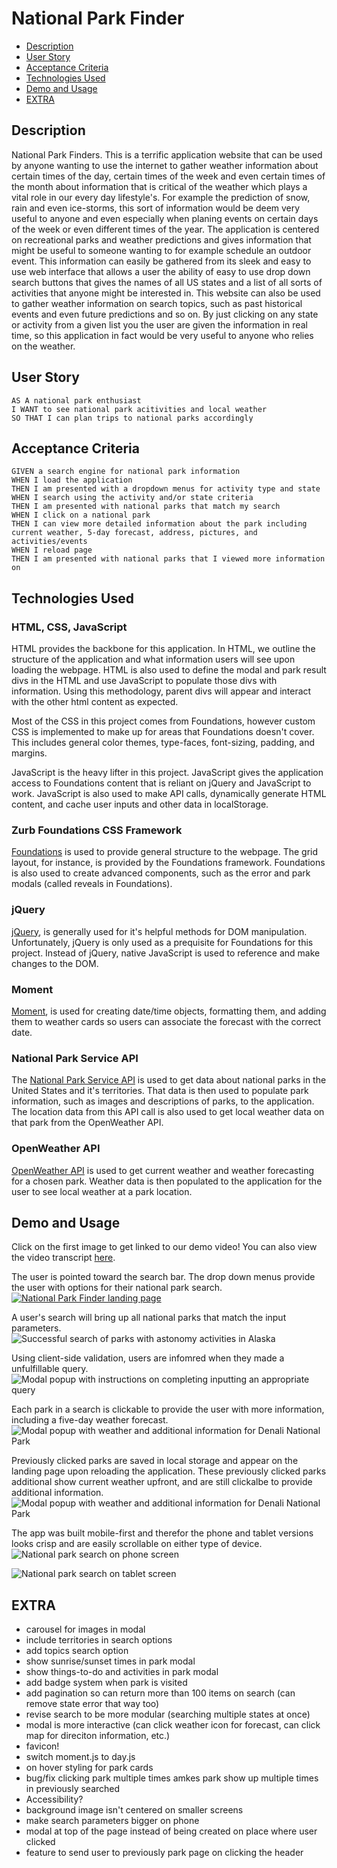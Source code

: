 # National Park Finder <!-- omit in toc -->
- [Description](#description)
- [User Story](#user-story)
- [Acceptance Criteria](#acceptance-criteria)
- [Technologies Used](#technologies-used)
- [Demo and Usage](#demo-and-usage)
- [EXTRA](#extra)

## Description
National Park Finders.
This is a terrific application website that can be used by anyone wanting to use the internet to gather weather information about certain times of the day, certain times of the week and even certain times of the month about information that is critical of the weather which plays a vital role in our every day lifestyle's. For example the prediction of snow, rain and even ice-storms, this sort of information would be deem very useful to anyone and even especially when planing events on certain days of the week or even different times of the year. The application is centered on recreational parks and weather predictions and gives information that might be useful to someone wanting to for example schedule an outdoor event. This information can easily be gathered from its sleek and easy to use web interface that allows a user the ability of easy to use drop down search buttons that gives the names of all US states and a list of all sorts of activities that anyone might be interested in. This website can also be used to gather weather information on search topics, such as past historical events and even future predictions and so on. By just clicking on any state or activity from a given list you the user are given the information in real time, so this application in fact would be very useful to anyone who relies on the weather.

## User Story
```
AS A national park enthusiast
I WANT to see national park acitivities and local weather
SO THAT I can plan trips to national parks accordingly
```

## Acceptance Criteria
```
GIVEN a search engine for national park information
WHEN I load the application
THEN I am presented with a dropdown menus for activity type and state
WHEN I search using the activity and/or state criteria
THEN I am presented with national parks that match my search
WHEN I click on a national park
THEN I can view more detailed information about the park including current weather, 5-day forecast, address, pictures, and activities/events
WHEN I reload page
THEN I am presented with national parks that I viewed more information on
```

## Technologies Used
### HTML, CSS, JavaScript <!-- omit in toc -->
HTML provides the backbone for this application. In HTML, we outline the structure of the application and what information users will see upon loading the webpage. HTML is also used to define the modal and park result divs in the HTML and use JavaScript to populate those divs with information. Using this methodology, parent divs will appear and interact with the other html content as expected.

Most of the CSS in this project comes from Foundations, however custom CSS is implemented to make up for areas that Foundations doesn't cover. This includes general color themes, type-faces, font-sizing, padding, and margins.

JavaScript is the heavy lifter in this project. JavaScript gives the application access to Foundations content that is reliant on jQuery and JavaScript to work. JavaScript is also used to make API calls, dynamically generate HTML content, and cache user inputs and other data in localStorage.

### Zurb Foundations CSS Framework <!-- omit in toc -->
[Foundations](https://get.foundation/sites/docs/) is used to provide general structure to the webpage. The grid layout, for instance, is provided by the Foundations framework. Foundations is also used to create advanced components, such as the error and park modals (called reveals in Foundations).

### jQuery <!-- omit in toc -->
[jQuery](https://api.jquery.com/), is generally used for it's helpful methods for DOM manipulation. Unfortunately, jQuery is only used as a prequisite for Foundations for this project. Instead of jQuery, native JavaScript is used to reference and make changes to the DOM.

### Moment <!-- omit in toc -->
[Moment](https://momentjs.com/), is used for creating date/time objects, formatting them, and adding them to weather cards so users can associate the forecast with the correct date.

### National Park Service API <!-- omit in toc -->
The [National Park Service API](https://www.nps.gov/subjects/developer/api-documentation.htm) is used to get data about national parks in the United States and it's territories. That data is then used to populate park information, such as images and descriptions of parks, to the application. The location data from this API call is also used to get local weather data on that park from the OpenWeather API.

### OpenWeather API <!-- omit in toc -->
[OpenWeather API](https://openweathermap.org/api) is used to get current weather and weather forecasting for a chosen park. Weather data is then populated to the application for the user to see local weather at a park location.


## Demo and Usage
Click on the first image to get linked to our demo video! You can also view the video transcript [here](https://docs.google.com/document/d/1XS9q8yyOWKTFK21qmrDNGfIPZDCOTBMY1jPg-9qSgEk/edit?usp=sharing).

The user is pointed toward the search bar. The drop down menus provide the user with options for their national park search.
[![National Park Finder landing page](./assets/images/landing-page-demo.png)](https://youtu.be/-uKMij6askM)

A user's search will bring up all national parks that match the input parameters.
![Successful search of parks with astonomy activities in Alaska](./assets/images/search-demo.png)

Using client-side validation, users are infomred when they made a unfulfillable query.
![Modal popup with instructions on completing inputting an appropriate query](./assets/images/client-validation-demo.png)

Each park in a search is clickable to provide the user with more information, including a five-day weather forecast.
![Modal popup with weather and additional information for Denali National Park](./assets/images/park-info-demo.png)

Previously clicked parks are saved in local storage and appear on the landing page upon reloading the application. These previously clicked parks additional show current weather upfront, and are still clickalbe to provide additional information.
![Modal popup with weather and additional information for Denali National Park](./assets/images/previously-searched-demo.png)

The app was built mobile-first and therefor the phone and tablet versions looks crisp and are easily scrollable on either type of device.
![National park search on phone screen](./assets/images/responsive-phone-demo.png)

![National park search on tablet screen](./assets/images/responsive-tablet-demo.png)


## EXTRA
-   carousel for images in modal
-   include territories in search options
-   add topics search option
-   show sunrise/sunset times in park modal
-   show things-to-do and activities in park modal
-   add badge system when park is visited
-   add pagination so can return more than 100 items on search (can remove state error that way too)
-   revise search to be more modular (searching multiple states at once)
-   modal is more interactive (can click weather icon for forecast, can click map for direciton information, etc.)
-   favicon!
-   switch moment.js to day.js
-   on hover styling for park cards
-   bug/fix clicking park multiple times amkes park show up multiple times in previously searched
-   Accessibility?
-   background image isn't centered on smaller screens
-   make search parameters bigger on phone
-   modal at top of the page instead of being created on place where user clicked
-   feature to send user to previously park page on clicking the header
